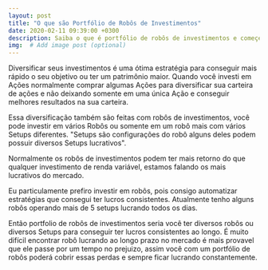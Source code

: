 ```yaml
---
layout: post
title: "O que são Portfólio de Robôs de Investimentos"
date: 2020-02-11 09:39:00 +0300
description: Saiba o que é portfólio de robôs de investimentos e começe a entrar nesse muito lucrativo.  
img:  # Add image post (optional)
---
```


Diversificar seus investimentos é uma ótima estratégia para conseguir mais rápido o seu objetivo ou ter um patrimônio maior. Quando você investi em Ações normalmente comprar algumas Ações para diversificar sua carteira de ações e não deixando somente em uma única Ação e conseguir melhores resultados na sua carteira. 

Essa diversificação também são feitas com robôs de investimentos, você pode investir em vários Robôs ou somente em um robô mais com  vários Setups diferentes. "Setups são configurações do robô alguns deles podem possuir diversos Setups lucrativos".

Normalmente os robôs de investimentos podem ter mais retorno do que qualquer investimento de renda variável, estamos falando os mais lucrativos do mercado.

Eu particulamente prefiro investir em robôs, pois consigo automatizar estratégias que consegui ter lucros consistentes. Atualmente tenho alguns robôs operando mais de 5 setups lucrando todos os dias.

Então portfolio de robôs de investimentos seria você ter diversos robôs ou diversos Setups para conseguir ter lucros consistentes ao longo. É muito difícil encontrar robô lucrando ao longo prazo no mercado é mais provavel que ele passe por um tempo no prejuizo, assim você com um portfólio de robôs poderá cobrir essas perdas e sempre ficar lucrando constantemente. 

